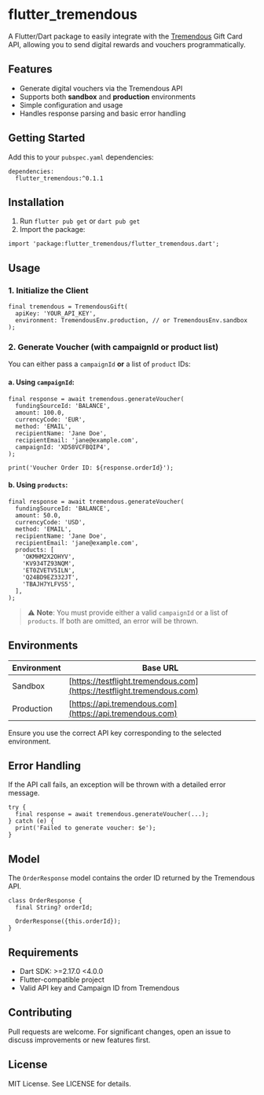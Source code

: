 # flutter\_tremendous

A Flutter/Dart package to easily integrate with the [Tremendous](https://www.tremendous.com) Gift Card API, allowing you to send digital rewards and vouchers programmatically.

## Features

* Generate digital vouchers via the Tremendous API
* Supports both **sandbox** and **production** environments
* Simple configuration and usage
* Handles response parsing and basic error handling

## Getting Started

Add this to your `pubspec.yaml` dependencies:

```
dependencies:
  flutter_tremendous:^0.1.1
```

## Installation

1. Run `flutter pub get` or `dart pub get`
2. Import the package:

```
import 'package:flutter_tremendous/flutter_tremendous.dart';
```

## Usage

### 1. Initialize the Client

```
final tremendous = TremendousGift(
  apiKey: 'YOUR_API_KEY',
  environment: TremendousEnv.production, // or TremendousEnv.sandbox
);
```

### 2. Generate Voucher (with campaignId or product list)

You can either pass a `campaignId` **or** a list of `product` IDs:

#### a. Using `campaignId`:

```
final response = await tremendous.generateVoucher(
  fundingSourceId: 'BALANCE',
  amount: 100.0,
  currencyCode: 'EUR',
  method: 'EMAIL',
  recipientName: 'Jane Doe',
  recipientEmail: 'jane@example.com',
  campaignId: 'XD58VCFBQIP4',
);

print('Voucher Order ID: ${response.orderId}');
```

#### b. Using `products`:

```
final response = await tremendous.generateVoucher(
  fundingSourceId: 'BALANCE',
  amount: 50.0,
  currencyCode: 'USD',
  method: 'EMAIL',
  recipientName: 'Jane Doe',
  recipientEmail: 'jane@example.com',
  products: [
    'OKMHM2X2OHYV',
    'KV934TZ93NQM',
    'ET0ZVETV5ILN',
    'Q24BD9EZ332JT',
    'TBAJH7YLFVS5',
  ],
);
```
> ⚠️ **Note**: You must provide either a valid `campaignId` or a list of `products`. If both are omitted, an error will be thrown.


## Environments

| Environment | Base URL                                                               |
| ----------- | ---------------------------------------------------------------------- |
| Sandbox     | [https://testflight.tremendous.com](https://testflight.tremendous.com) |
| Production  | [https://api.tremendous.com](https://api.tremendous.com)               |

Ensure you use the correct API key corresponding to the selected environment.

## Error Handling

If the API call fails, an exception will be thrown with a detailed error message.

```
try {
  final response = await tremendous.generateVoucher(...);
} catch (e) {
  print('Failed to generate voucher: $e');
}
```

## Model

The `OrderResponse` model contains the order ID returned by the Tremendous API.

```
class OrderResponse {
  final String? orderId;

  OrderResponse({this.orderId});
}
```

## Requirements

* Dart SDK: >=2.17.0 <4.0.0
* Flutter-compatible project
* Valid API key and Campaign ID from Tremendous

## Contributing

Pull requests are welcome. For significant changes, open an issue to discuss improvements or new features first.

## License

MIT License. See LICENSE for details.
